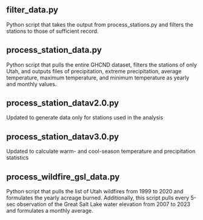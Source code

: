 ## filter_data.py
Python script that takes the output from process_stations.py and filters the stations to those of sufficient record. 

## process_station_data.py
Python script that pulls the entire GHCND dataset, filters the stations of only Utah, and outputs files of precipitation, extreme precipitation, average temperature, maximum temperature, and minimum temperature as yearly and monthly values. 

## process_station_datav2.0.py
Updated to generate data only for stations used in the analysis

## process_station_datav3.0.py
Updated to calculate warm- and cool-season temperature and precipitation statistics

## process_wildfire_gsl_data.py
Python script that pulls the list of Utah wildfires from 1999 to 2020 and formulates the yearly acreage burned. Additionally, this script pulls every 5-sec observation of the Great Salt Lake water elevation from 2007 to 2023 and formulates a monthly average.
